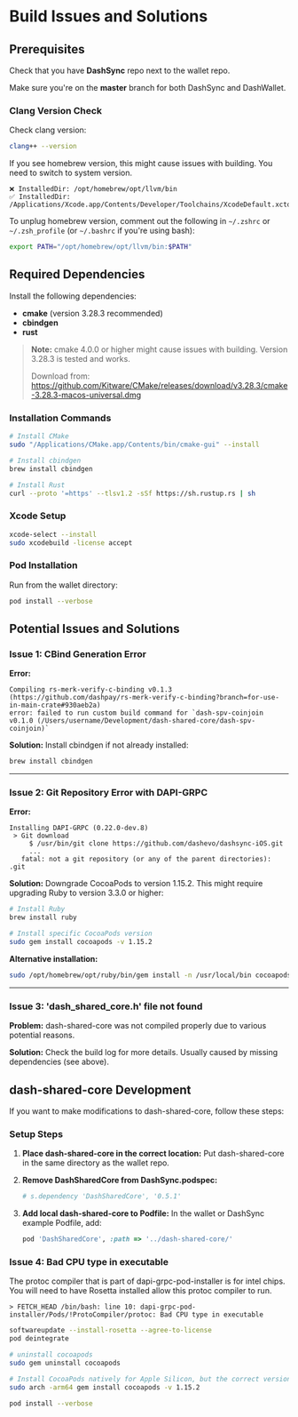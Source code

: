 # Build Issues and Solutions

## Prerequisites

Check that you have **DashSync** repo next to the wallet repo.

Make sure you're on the **master** branch for both DashSync and DashWallet.

### Clang Version Check

Check clang version:

```bash
clang++ --version
```

If you see homebrew version, this might cause issues with building. You need to switch to system version.

```
❌ InstalledDir: /opt/homebrew/opt/llvm/bin
✅ InstalledDir: /Applications/Xcode.app/Contents/Developer/Toolchains/XcodeDefault.xctoolchain/usr/bin
```

To unplug homebrew version, comment out the following in `~/.zshrc` or `~/.zsh_profile` (or `~/.bashrc` if you're using bash):

```bash
export PATH="/opt/homebrew/opt/llvm/bin:$PATH"
```

## Required Dependencies

Install the following dependencies:

- **cmake** (version 3.28.3 recommended)
- **cbindgen**
- **rust**

> **Note:** cmake 4.0.0 or higher might cause issues with building. Version 3.28.3 is tested and works.
> 
> Download from: https://github.com/Kitware/CMake/releases/download/v3.28.3/cmake-3.28.3-macos-universal.dmg

### Installation Commands

```bash
# Install CMake
sudo "/Applications/CMake.app/Contents/bin/cmake-gui" --install

# Install cbindgen
brew install cbindgen

# Install Rust
curl --proto '=https' --tlsv1.2 -sSf https://sh.rustup.rs | sh
```

### Xcode Setup

```bash
xcode-select --install
sudo xcodebuild -license accept
```

### Pod Installation

Run from the wallet directory:

```bash
pod install --verbose
```

## Potential Issues and Solutions

### Issue 1: CBind Generation Error

**Error:**
```
Compiling rs-merk-verify-c-binding v0.1.3 (https://github.com/dashpay/rs-merk-verify-c-binding?branch=for-use-in-main-crate#930aeb2a)
error: failed to run custom build command for `dash-spv-coinjoin v0.1.0 (/Users/username/Development/dash-shared-core/dash-spv-coinjoin)`
```

**Solution:** Install cbindgen if not already installed:

```bash
brew install cbindgen
```

---

### Issue 2: Git Repository Error with DAPI-GRPC

**Error:**
```
Installing DAPI-GRPC (0.22.0-dev.8)
 > Git download
     $ /usr/bin/git clone https://github.com/dashevo/dashsync-iOS.git
     ...
   fatal: not a git repository (or any of the parent directories): .git
```

**Solution:** Downgrade CocoaPods to version 1.15.2. This might require upgrading Ruby to version 3.3.0 or higher:

```bash
# Install Ruby
brew install ruby

# Install specific CocoaPods version
sudo gem install cocoapods -v 1.15.2
```

**Alternative installation:**
```bash
sudo /opt/homebrew/opt/ruby/bin/gem install -n /usr/local/bin cocoapods -v 1.15.2
```

---

### Issue 3: 'dash_shared_core.h' file not found

**Problem:** dash-shared-core was not compiled properly due to various potential reasons.

**Solution:** Check the build log for more details. Usually caused by missing dependencies (see above).

## dash-shared-core Development

If you want to make modifications to dash-shared-core, follow these steps:

### Setup Steps

1. **Place dash-shared-core in the correct location:**
   Put dash-shared-core in the same directory as the wallet repo.

2. **Remove DashSharedCore from DashSync.podspec:**
   ```ruby
   # s.dependency 'DashSharedCore', '0.5.1'
   ```

3. **Add local dash-shared-core to Podfile:**
   In the wallet or DashSync example Podfile, add:
   ```ruby
   pod 'DashSharedCore', :path => '../dash-shared-core/'
   ```

### Issue 4: Bad CPU type in executable
The protoc compiler that is part of dapi-grpc-pod-installer is for intel chips.  You will need to have Rosetta installed
allow this protoc compiler to run.

```
> FETCH_HEAD /bin/bash: line 10: dapi-grpc-pod-installer/Pods/!ProtoCompiler/protoc: Bad CPU type in executable
```
```bash
softwareupdate --install-rosetta --agree-to-license
pod deintegrate

# uninstall cocoapods 
sudo gem uninstall cocoapods 

# Install CocoaPods natively for Apple Silicon, but the correct version 1.15.2 
sudo arch -arm64 gem install cocoapods -v 1.15.2

pod install --verbose
```